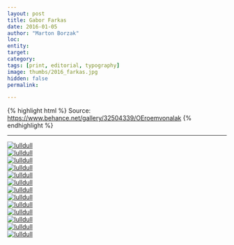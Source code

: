 ```yaml
---
layout: post
title: Gabor Farkas
date: 2016-01-05
author: "Marton Borzak"
loc: 
entity: 
target: 
category: 
tags: [print, editorial, typography]
image: thumbs/2016_farkas.jpg
hidden: false
permalink:

---
```




{% highlight html %}
Source: https://www.behance.net/gallery/32504339/OEroemvonalak
{% endhighlight %}

---


<div class="post_image">
	<a href="{{ site.baseurl }}/images/posts/2016_farkas/001.jpg" target="_blank">
	<img src="{{ site.baseurl }}/images/posts/2016_farkas/001.jpg" alt="lulldull"></a>
</div>

<div class="post_image">
	<a href="{{ site.baseurl }}/images/posts/2016_farkas/002.jpg" target="_blank">
	<img src="{{ site.baseurl }}/images/posts/2016_farkas/002.jpg" alt="lulldull"></a>
</div>

<div class="post_image">
	<a href="{{ site.baseurl }}/images/posts/2016_farkas/003.jpg" target="_blank">
	<img src="{{ site.baseurl }}/images/posts/2016_farkas/003.jpg" alt="lulldull"></a>
</div>

<div class="post_image">
	<a href="{{ site.baseurl }}/images/posts/2016_farkas/004.jpg" target="_blank">
	<img src="{{ site.baseurl }}/images/posts/2016_farkas/004.jpg" alt="lulldull"></a>
</div>

<div class="post_image">
	<a href="{{ site.baseurl }}/images/posts/2016_farkas/005.jpg" target="_blank">
	<img src="{{ site.baseurl }}/images/posts/2016_farkas/005.jpg" alt="lulldull"></a>
</div>

<div class="post_image">
	<a href="{{ site.baseurl }}/images/posts/2016_farkas/006.jpg" target="_blank">
	<img src="{{ site.baseurl }}/images/posts/2016_farkas/006.jpg" alt="lulldull"></a>
</div>

<div class="post_image">
	<a href="{{ site.baseurl }}/images/posts/2016_farkas/007.jpg" target="_blank">
	<img src="{{ site.baseurl }}/images/posts/2016_farkas/007.jpg" alt="lulldull"></a>
</div>

<div class="post_image">
	<a href="{{ site.baseurl }}/images/posts/2016_farkas/008.jpg" target="_blank">
	<img src="{{ site.baseurl }}/images/posts/2016_farkas/008.jpg" alt="lulldull"></a>
</div>

<div class="post_image">
	<a href="{{ site.baseurl }}/images/posts/2016_farkas/009.jpg" target="_blank">
	<img src="{{ site.baseurl }}/images/posts/2016_farkas/009.jpg" alt="lulldull"></a>
</div>

<div class="post_image">
	<a href="{{ site.baseurl }}/images/posts/2016_farkas/010.jpg" target="_blank">
	<img src="{{ site.baseurl }}/images/posts/2016_farkas/010.jpg" alt="lulldull"></a>
</div>

<div class="post_image">
	<a href="{{ site.baseurl }}/images/posts/2016_farkas/011.jpg" target="_blank">
	<img src="{{ site.baseurl }}/images/posts/2016_farkas/011.jpg" alt="lulldull"></a>
</div>

<div class="post_image">
	<a href="{{ site.baseurl }}/images/posts/2016_farkas/012.jpg" target="_blank">
	<img src="{{ site.baseurl }}/images/posts/2016_farkas/012.jpg" alt="lulldull"></a>
</div>

<div class="post_image">
	<a href="{{ site.baseurl }}/images/posts/2016_farkas/013.jpg" target="_blank">
	<img src="{{ site.baseurl }}/images/posts/2016_farkas/013.jpg" alt="lulldull"></a>
</div>



